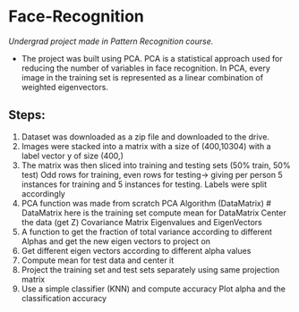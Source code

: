 # Face-Recognition
_Undergrad project made in Pattern Recognition course._

* The project was built using PCA. PCA is a statistical approach used for reducing the number of variables in face recognition. In PCA, every image in the training set is represented as a linear combination of weighted eigenvectors.
## Steps:
1. Dataset was downloaded as a zip file and downloaded to the drive.
2. Images were stacked into a matrix with a size of (400,10304) with a label vector y
of size (400,)
3. The matrix was then sliced into training and testing sets (50% train, 50% test)
Odd rows for training, even rows for testing→ giving per person 5 instances for
training and 5 instances for testing. Labels were split accordingly
4. PCA function was made from scratch
PCA Algorithm (DataMatrix) # DataMatrix here is the training set
compute mean for DataMatrix
Center the data (get Z)
Covariance Matrix
Eigenvalues and EigenVectors
5. A function to get the fraction of total variance according to different Alphas and
get the new eigen vectors to project on
6. Get different eigen vectors according to different alpha values
7. Compute mean for test data and center it
8. Project the training set and test sets separately using same projection matrix
9. Use a simple classifier (KNN) and compute accuracy
Plot alpha and the classification accuracy
